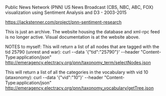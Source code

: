 Public News Network (PNN) US News Broadcast (CBS, NBC, ABC, FOX) visualization using Sentiment Analysis and D3 - 2003-2015

https://jackstenner.com/project/pnn-sentiment-research

This is just an archive. The website housing the database and xml-rpc feed is no longer active. Visual documentation is at the website above. 

NOTES to myself:
This will return a list of all nodes that are tagged with the tid 25790 (unrest and war):
curl --data '{"tid":"25790"}' --header "Content-Type:application/json" http://emeragency.electracy.org/pnn/taxonomy_term/selectNodes.json

This will return a list of all the categories in the vocabulary with vid 10 (ataxonomy):
curl --data '{"vid":"10"}' --header "Content-Type:application/json" http://emeragency.electracy.org/pnn/taxonomy_vocabulary/getTree.json